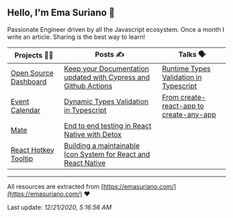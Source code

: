 ## Hello, I'm Ema Suriano 👋

Passionate Engineer driven by all the Javascript ecosystem. Once a month I write an article. Sharing is the best way to learn!


| Projects 👨‍💻 | Posts ✍️ | Talks 🗣 |
| --- | --- | --- |
| [Open Source Dashboard](https://github.com/EmaSuriano/oss-project-dashboard) | [Keep your Documentation updated with Cypress and Github Actions](https://emasuriano.com/blog/Keep-your-Documentation-updated-with-Cypress-and-Github-Actions) | [Runtime Types Validation in Typescript](https://slides.com/emasuriano/runtime-types-validation-in-typescript) |
| [Event Calendar](https://github.com/EmaSuriano/gatsby-starter-event-calendar) | [Dynamic Types Validation in Typescript](https://emasuriano.com/blog/Dynamic-Types-Validation-in-Typescript) | [From create-react-app to create-any-app](https://from-cra-to-caa.netlify.app) |
| [Mate](https://github.com/EmaSuriano/gatsby-starter-mate) | [End to end testing in React Native with Detox](https://emasuriano.com/blog/End-to-end-testing-in-React-Native-with-Detox) |  |
| [React Hotkey Tooltip](https://github.com/EmaSuriano/react-hotkey-tooltip) | [Building a maintainable Icon System for React and React Native](https://emasuriano.com/blog/Building-a-maintainable-Icon-System-for-React-and-React-Native) |  |

---

All resources are extracted from [https://emasuriano.com/](https://emasuriano.com/) ❤️

Last update: _12/21/2020, 5:16:56 AM_